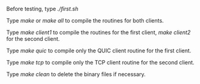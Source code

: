 Before testing, type *./first.sh*

Type *make* or *make all* to compile the routines for both clients.

Type *make client1* to compile the routines for the first client, *make client2* for the second client.

Type *make quic* to compile only the QUIC client routine for the first client.

Type *make tcp* to compile only the TCP client routine for the second client.

Type *make clean* to delete the binary files if necessary.

